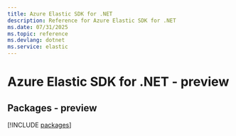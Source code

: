 ```yaml
---
title: Azure Elastic SDK for .NET
description: Reference for Azure Elastic SDK for .NET
ms.date: 07/31/2025
ms.topic: reference
ms.devlang: dotnet
ms.service: elastic
---
```

# Azure Elastic SDK for .NET - preview
## Packages - preview
[!INCLUDE [packages](elastic-index.md)]